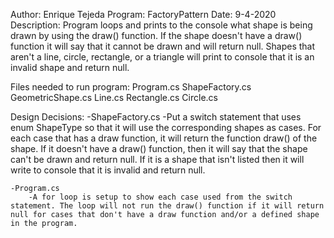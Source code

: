 Author: Enrique Tejeda
Program: FactoryPattern
Date: 9-4-2020
Description: Program loops and prints to the console what shape is being drawn by using the draw() function. If the shape doesn't have a draw() function it will say that it cannot be drawn and will return null. 
	     Shapes that aren't a line, circle, rectangle, or a triangle will print to console that it is an invalid shape and return null.

Files needed to run program:
	Program.cs
	ShapeFactory.cs
	GeometricShape.cs
	Line.cs
	Rectangle.cs
	Circle.cs

Design Decisions:
	-ShapeFactory.cs
		-Put a switch statement that uses enum ShapeType so that it will use the corresponding shapes as cases. For each case that has a draw function, it will return the function draw() of the shape.
		 If it doesn't have a draw() function, then it will say that the shape can't be drawn and return null. If it is a shape that isn't listed then it will write to console that it is invalid and return null.

	-Program.cs
		-A for loop is setup to show each case used from the switch statement. The loop will not run the draw() function if it will return null for cases that don't have a draw function and/or a defined shape in the program.
